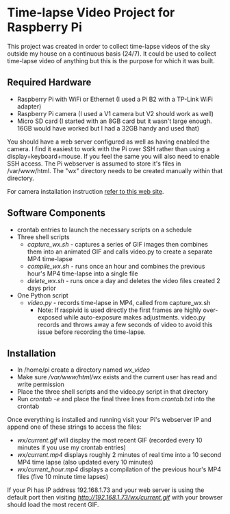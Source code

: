 # Time-lapse Video Project for Raspberry Pi

This project was created in order to collect time-lapse videos of the sky outside my house on a continuous basis (24/7). It could be used to collect time-lapse video of anything but this is the purpose for which it was built.

## Required Hardware
* Raspberry Pi with WiFi or Ethernet (I used a Pi B2 with a TP-Link WiFi adapter)
* Raspberry Pi camera (I used a V1 camera but V2 should work as well)
* Micro SD card (I started with an 8GB card but it wasn't large enough. 16GB would have worked but I had a 32GB handy and used that)

You should have a web server configured as well as having enabled the camera. I find it easiest to work with the Pi over SSH rather than using a display+keyboard+mouse. If you feel the same you will also need to enable SSH access. The Pi webserver is assumed to store it's files in /var/www/html. The "wx" directory needs to be created manually within that directory.

For camera installation instruction [refer to this web site](https://www.raspberrypi.org/documentation/usage/camera/README.md).

## Software Components
* crontab entries to launch the necessary scripts on a schedule
* Three shell scripts
  * _capture_wx.sh_ - captures a series of GIF images then combines them into an animated GIF and calls video.py to create a separate MP4 time-lapse
  * _compile_wx.sh_ - runs once an hour and combines the previous hour's MP4 time-lapse into a single file
  * _delete_wx.sh_ - runs once a day and deletes the video files created 2 days prior
* One Python script
  * _video.py_ - records time-lapse in MP4, called from capture_wx.sh
    * Note: If raspivid is used directly the first frames are highly over-exposed while auto-exposure makes adjustments. video.py records and throws away a few seconds of video to avoid this issue before recording the time-lapse.

## Installation
* In /home/pi create a directory named _wx_video_
* Make sure _/var/www/html/wx_ exists and the current user has read and write permission
* Place the three shell scripts and the video.py script in that directory
* Run _crontab -e_ and place the final three lines from _crontab.txt_ into the crontab

Once everything is installed and running visit your Pi's webserver IP and append one of these strings to access the files:
* _wx/current.gif_ will display the most recent GIF (recorded every 10 minutes if you use my crontab entries)
* _wx/current.mp4_ displays roughly 2 minutes of real time into a 10 second MP4 time lapse (also updated every 10 minutes)
* _wx/current_hour.mp4_ displays a compilation of the previous hour's MP4 files (five 10 minute time lapses)

If your Pi has IP address 192.168.1.73 and your web server is using the default port then visiting _http://192.168.1.73/wx/current.gif_ with your browser should load the most recent GIF.
